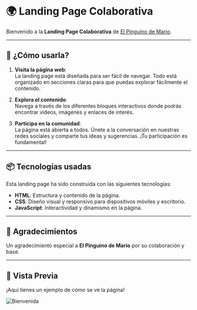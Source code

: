 # 🌍 Landing Page Colaborativa

Bienvenido a la **Landing Page Colaborativa** de [El Pinguino de Mario](https://www.youtube.com/@ElPinguinoDeMario?cbrd=1). 

---

## 🚀 ¿Cómo usarla?

1. **Visita la página web**:  
   La landing page está diseñada para ser fácil de navegar. Todo está organizado en secciones claras para que puedas explorar fácilmente el contenido.
   
2. **Explora el contenido**:  
   Navega a través de los diferentes bloques interactivos donde podrás encontrar videos, imágenes y enlaces de interés.
   
3. **Participa en la comunidad**:  
   La página está abierta a todos. Únete a la conversación en nuestras redes sociales y comparte tus ideas y sugerencias. ¡Tu participación es fundamental!

---

## 📦 Tecnologías usadas

Esta landing page ha sido construida con las siguientes tecnologías:

- **HTML**: Estructura y contenido de la página.
- **CSS**: Diseño visual y responsivo para dispositivos móviles y escritorio.
- **JavaScript**: Interactividad y dinamismo en la página.

---

## 👏 Agradecimientos

Un agradecimiento especial a **El Pinguino de Mario** por su colaboración y base.

---

## 📱 Vista Previa

¡Aquí tienes un ejemplo de cómo se ve la página!

![Bienvenida]([https://www.ejemplo.com/imagen-bienvenida.jpg](https://poc.curiosidadesdehackers.com/))


